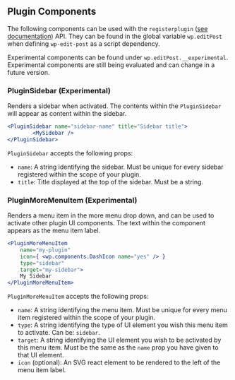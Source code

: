 ## Plugin Components

The following components can be used with the `registerplugin` ([see documentation](../plugins)) API.
They can be found in the global variable `wp.editPost` when defining `wp-edit-post` as a script dependency.

Experimental components can be found under `wp.editPost.__experimental`. Experimental components are still being evaluated and can change in a future version.

### PluginSidebar (Experimental)

Renders a sidebar when activated. The contents within the `PluginSidebar` will appear as content within the sidebar.

```jsx
<PluginSidebar name="sidebar-name" title="Sidebar title">
		<MySidebar />
</PluginSidebar>
```

`PluginSidebar` accepts the following props:

- `name`: A string identifying the sidebar. Must be unique for every sidebar registered within the scope of your plugin.
- `title`: Title displayed at the top of the sidebar. Must be a string.

### PluginMoreMenuItem (Experimental)

Renders a menu item in the more menu drop down, and can be used to activate other plugin UI components.
The text within the component appears as the menu item label.

```jsx
<PluginMoreMenuItem
	name="my-plugin"
	icon={ <wp.components.DashIcon name="yes" /> }
	type="sidebar"
	target="my-sidebar">
	My Sidebar
</PluginMoreMenuItem>
```

`PluginMoreMenuItem` accepts the following props:

- `name`: A string identifying the menu item. Must be unique for every menu item registered within the scope of your plugin.
- `type`: A string identifying the type of UI element you wish this menu item to activate. Can be: `sidebar`.
- `target`: A string identifying the UI element you wish to be activated by this menu item. Must be the same as the `name` prop you have given to that UI element.
- `icon` (optional): An SVG react element to be rendered to the left of the menu item label.

